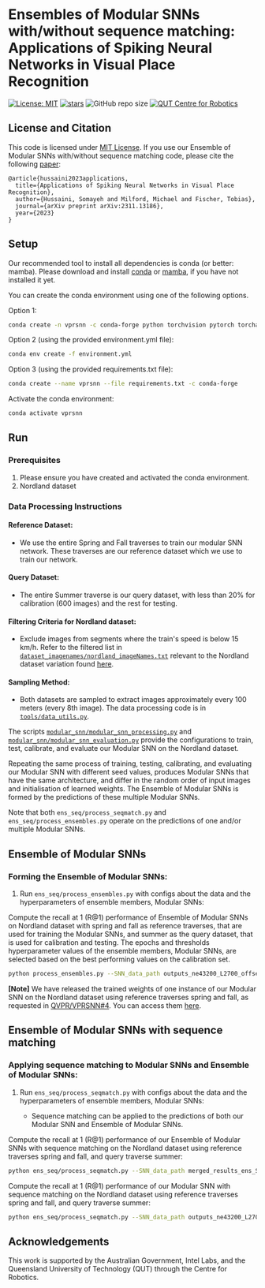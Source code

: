 # Ensembles of Modular SNNs with/without sequence matching: Applications of Spiking Neural Networks in Visual Place Recognition

[![License: MIT](https://img.shields.io/badge/License-MIT-yellow.svg?style=flat-square)](https://creativecommons.org/licenses/by-nc-sa/4.0/)
[![stars](https://img.shields.io/github/stars/QVPR/VPRSNN.svg?style=flat-square)](https://github.com/QVPR/VPRSNN/stargazers)
![GitHub repo size](https://img.shields.io/github/repo-size/QVPR/VPRSNN.svg?style=flat-square)
[![QUT Centre for Robotics](https://img.shields.io/badge/collection-QUT%20Robotics-%23043d71?style=flat-square)](https://qcr.ai)

## License and Citation

This code is licensed under [MIT License](./LICENSE). If you use our Ensemble of Modular SNNs with/without sequence matching code, please cite the following [paper](https://arxiv.org/abs/2311.13186):

```
@article{hussaini2023applications,
  title={Applications of Spiking Neural Networks in Visual Place Recognition},
  author={Hussaini, Somayeh and Milford, Michael and Fischer, Tobias},
  journal={arXiv preprint arXiv:2311.13186},
  year={2023}
}
```


## Setup

Our recommended tool to install all dependencies is conda (or better: mamba). Please download and install [conda](https://docs.conda.io/en/latest/) or [mamba](https://mamba.readthedocs.io/en/latest/), if you have not installed it yet. 


You can create the conda environment using one of the following options. 

Option 1: 

```bash
conda create -n vprsnn -c conda-forge python torchvision pytorch torchaudio numpy matplotlib pathlib opencv tqdm pickle5 brian2 scikit-learn ipykernel numba cudatoolkit autopep8 pandas seaborn wandb
```

Option 2 (using the provided environment.yml file): 

```bash 
conda env create -f environment.yml
```

Option 3 (using the provided requirements.txt file):
```bash 
conda create --name vprsnn --file requirements.txt -c conda-forge
```

Activate the conda environment: 

```bash
conda activate vprsnn
```


## Run 
### Prerequisites
1. Please ensure you have created and activated the conda environment.  
2. Nordland dataset

### Data Processing Instructions

#### Reference Dataset: 
* We use the entire Spring and Fall traverses to train our modular SNN network. These traverses are our reference dataset which we use to train our network. 

#### Query Dataset:
* The entire Summer traverse is our query dataset, with less than 20% for calibration (600 images) and the rest for testing.

#### Filtering Criteria for Nordland dataset:
* Exclude images from segments where the train's speed is below 15 km/h. Refer to the filtered list in [`dataset_imagenames/nordland_imageNames.txt`](https://github.com/QVPR/VPRSNN/blob/modularSNN/dataset_imagenames/nordland_imageNames.txt) relevant to the Nordland dataset variation found [here](https://cloudstor.aarnet.edu.au/plus/s/2LtwUtLUFpUiUC8).

#### Sampling Method:
* Both datasets are sampled to extract images approximately every 100 meters (every 8th image). The data processing code is in [`tools/data_utils.py`](https://github.com/QVPR/VPRSNN/blob/main/tools/data_utils.py). 

The scripts [`modular_snn/modular_snn_processing.py`](https://github.com/QVPR/VPRSNN/blob/main/modular_snn/modular_snn_processing.py) and [`modular_snn/modular_snn_evaluation.py`](https://github.com/QVPR/VPRSNN/blob/main/modular_snn/modular_snn_evaluation.py) provide the configurations to train, test, calibrate, and evaluate our Modular SNN on the Nordland dataset. 

Repeating the same process of training, testing, calibrating, and evaluating our Modular SNN with different seed values, produces Modular SNNs that have the same architecture, and differ in the random order of input images and initialisation of learned weights. The Ensemble of Modular SNNs is formed by the predictions of these multiple Modular SNNs. 

Note that both `ens_seq/process_seqmatch.py` and `ens_seq/process_ensembles.py` operate on the predictions of one and/or multiple Modular SNNs.  


## Ensemble of Modular SNNs

### Forming the Ensemble of Modular SNNs:

1. Run `ens_seq/process_ensembles.py` with configs about the data and the hyperparameters of ensemble members, Modular SNNs:

Compute the recall at 1 (R@1) performance of Ensemble of Modular SNNs on Nordland dataset with spring and fall as reference traverses, that are used for training the Modular SNNs, and summer as the query dataset, that is used for calibration and testing. The epochs and thresholds hyperparameter values of the ensemble members, Modular SNNs, are selected based on the best performing values on the calibration set. 

```bash
python process_ensembles.py --SNN_data_path outputs_ne43200_L2700_offset3275_tcgi0.5_S{}_M2/standard/epoch{}_T3300_T{} --mainfolder_path ./outputs/outputs_models_Nordland_SFS --seeds 0 10 20 30 40 --epochs 70 60 60 60 70 --thresholds 80 180 140 220 60 --num_query_imgs 3300 --num_cal_labels 600
```



**[Note]** We have released the trained weights of one instance of our Modular SNN on the Nordland dataset using reference traverses spring and fall, as requested in [QVPR/VPRSNN#4](https://github.com/QVPR/VPRSNN/issues/4). You can access them [here](https://drive.google.com/drive/u/1/folders/1Qwp3h6D1s2CMLXisAUDVGN1Z9EOAQbwA). 



## Ensemble of Modular SNNs with sequence matching 

### Applying sequence matching to Modular SNNs and Ensemble of Modular SNNs:

1. Run `ens_seq/process_seqmatch.py` with configs about the data and the hyperparameters of ensemble members, Modular SNNs:

    * Sequence matching can be applied to the predictions of both our Modular SNN and Ensemble of Modular SNNs.

Compute the recall at 1 (R@1) performance of our Ensemble of Modular SNNs with sequence matching on the Nordland dataset using reference traverses spring and fall, and query traverse summer:
```bash
python ens_seq/process_seqmatch.py --SNN_data_path merged_results_ens_SNN_S5/ --mainfolder_path ./outputs/outputs_models_Nordland_SFS --seed 5 --num_query_imgs 3300 --num_cal_labels 600 --use_ensemble True
```

Compute the recall at 1 (R@1) performance of our Modular SNN with sequence matching on the Nordland dataset using reference traverses spring and fall, and query traverse summer:

```bash
python ens_seq/process_seqmatch.py --SNN_data_path outputs_ne43200_L2700_offset3275_tcgi0.5_S{}_M2/standard/epoch{}_T3300_T{}/ --mainfolder_path ./outputs/outputs_models_Nordland_SFS --seed 0 --epochs 70 --thresholds 80 --num_query_imgs 3300 --num_cal_labels 600
```


## Acknowledgements
This work is supported by the Australian Government, Intel Labs, and the Queensland University of Technology (QUT) through the Centre for Robotics.